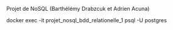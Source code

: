 Projet de NoSQL (Barthélémy Drabzcuk et Adrien Acuna)

docker exec -it projet_nosql_bdd_relationelle_1 psql -U postgres